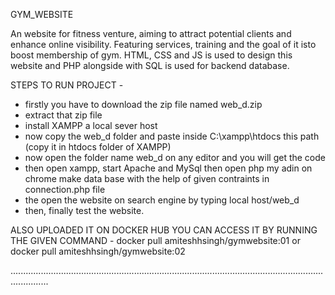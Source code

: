 GYM_WEBSITE

An website for fitness venture, aiming to attract potential clients and enhance online visibility. Featuring services, training and the goal of it isto boost membership of gym. HTML, CSS and JS is used to design this website and PHP alongside with SQL is used for backend database.


STEPS TO RUN PROJECT -

- firstly you have to download the zip file named web_d.zip
- extract that zip file
- install XAMPP a local sever host
- now copy the web_d folder and paste inside C:\xampp\htdocs this path (copy it in htdocs folder of XAMPP)
- now open the folder name web_d on any editor and you will get the code
- then open xampp, start Apache and MySql then open php my adin on chrome make data base with the help of given contraints in connection.php file
- the open the website on search engine by typing local host/web_d
- then, finally test the website.


ALSO UPLOADED IT ON DOCKER HUB YOU CAN ACCESS IT BY RUNNING THE GIVEN COMMAND -
docker pull amiteshhsingh/gymwebsite:01
or
docker pull amiteshhsingh/gymwebsite:02

...........................................................................................................................................
